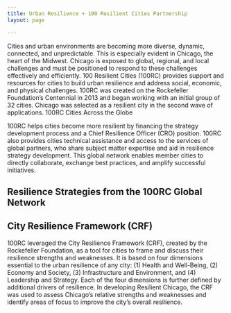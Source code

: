 ```yaml
---
title: Urban Resilience + 100 Resilient Cities Partnership
layout: page

---
```



Cities and urban environments are becoming more diverse, dynamic, connected, and unpredictable. This is especially evident in Chicago, the heart of the Midwest. Chicago is exposed to global, regional, and local challenges and must be positioned to respond to these challenges effectively and efficiently.
100 Resilient Cities (100RC) provides support and resources for cities to build urban resilience and address social, economic, and physical challenges. 100RC was created on the Rockefeller Foundation’s Centennial in 2013 and began working with an initial group of 32 cities. Chicago was selected as a resilient city in the second wave of applications.
100RC Cities Across the Globe
 
100RC helps cities become more resilient by financing the strategy development process and a Chief Resilience Officer (CRO) position. 100RC also provides cities technical assistance and access to the services of global partners, who share subject matter expertise and aid in resilience strategy development. This global network enables member cities to directly collaborate, exchange best practices, and amplify successful initiatives.

## Resilience Strategies from the 100RC Global Network



## City Resilience Framework (CRF)

100RC leveraged the City Resilience Framework (CRF), created by the Rockefeller Foundation, as a tool for cities to frame and discuss their resilience strengths and weaknesses. It is based on four dimensions essential to the urban resilience of any city: (1) Health and Well-Being, (2) Economy and Society, (3) Infrastructure and Environment, and (4) Leadership and Strategy. Each of the four dimensions is further defined by additional drivers of resilience. In developing Resilient Chicago, the CRF was used to assess Chicago’s relative strengths and weaknesses and identify areas of focus to improve the city’s overall resilience.
